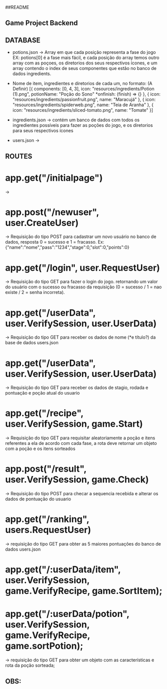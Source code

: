 ##README

## Game Project Backend

## DATABASE

* potions.json -> Array em que cada posição representa a fase do jogo EX: potions[0] é a fase mais fácil, e cada posição do array temos outro array com as poçoes, os diretorios dos seus respectivos ícones, e um array contendo o index de seus componentes que estão no banco de dados ingredients.
- Nome de item, ingredientes e diretorios de cada um, no formato: (A Definir)
[{
  components: [0, 4, 3],
  icon: "resources/ingredients/Potion (1).png",
  potionName: "Poção do Sono"
  *onfinish: (finish) => {}
},
{
  icon: "resources/ingredients/passionfruit.png",
  name: "Maracujá"
}, {
  icon: "resources/ingredients/spiderweb.png",
  name: "Teia de Aranha"
}, {
  icon: "resources/ingredients/sliced-tomato.png",
  name: "Tomate"
}]

* ingredients.json -> contém um banco de dados com todos os ingredientes possíveis para fazer as poções do jogo, e os diretorios para seus respectivos ícones

* users.json -> 

## ROUTES

# app.get("/initialpage") 
-> 

# app.post("/newuser", user.CreateUser)
-> Requisição do tipo POST para cadastrar um novo usuário no banco de dados, resposta 0 = sucesso e 1 = fracasso.
Ex: {"name":"nome","pass":"1234","stage":0,"slot":0,"points":0}

# app.get("/login", user.RequestUser) 
-> Requisição do tipo GET para fazer o login do jogo. retornando um valor do usuário com o sucesso ou fracasso da requisição (0 = sucesso / 1 = nao existe / 2 = senha incorreta).

# app.get("/userData", user.VerifySession, user.UserData) 
-> Requisição do tipo GET para receber os dados de nome (*e título?) da base de dados users.json

# app.get("/userData", user.VerifySession, user.UserData) 
-> Requisição do tipo GET para receber os dados de stagio, rodada e pontuação e poção atual do usuario

# app.get("/recipe", user.VerifySession, game.Start) 
-> Requisição do tipo GET para requisitar aleatoriamente a poção e itens referentes a ela de acordo com cada fase, a rota deve retornar um objeto com a poção e os itens sorteados

# app.post("/result", user.VerifySession, game.Check) 
-> Requisição do tipo POST para checar a sequencia recebida e alterar os dados de pontuação do usuario

# app.get("/ranking", users.RequestUser)
-> requisição do tipo GET para obter as 5 maiores pontuações do banco de dados users.json

# app.get("/:userData/item", user.VerifySession, game.VerifyRecipe, game.SortItem);


# app.get("/:userData/potion", user.VerifySession, game.VerifyRecipe, game.sortPotion);
-> requisição do tipo GET para obter um objeto com as características e rota da poção sorteada;


## OBS:






